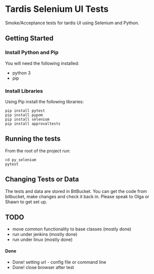 # Tardis Selenium UI Tests

Smoke/Acceptance tests for tardis UI using Selenium and Python.

## Getting Started

### Install Python and Pip
You will need the following installed:
 - python 3
 - pip

### Install Libraries
Using Pip install the following libraries:
```
pip install pytest
pip install pypom
pip install selenium
pip install approvaltests
```

 
## Running the tests
From the root of the project run:
```
cd py_selenium
pytest
```

## Changing Tests or Data
The tests and data are stored in BitBucket. You can get the code from bitbucket, 
make changes and check it back in.
Please speak to Olga or Shawn to get set up.

## TODO
- move common functionality to base classes (mostly done)
- run under jenkins (mostly done)
- run under linux (mostly done)
#### Done
- Done! setting url - config file or command line
- Done! close browser after test

